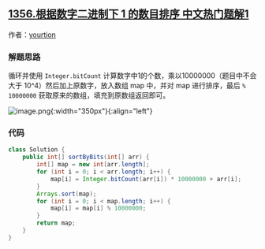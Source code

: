 ## [1356.根据数字二进制下 1 的数目排序 中文热门题解1](https://leetcode.cn/problems/sort-integers-by-the-number-of-1-bits/solutions/100000/javaliang-ci-xun-huan-da-bai-100-by-yourtion)

作者：[yourtion](https://leetcode.cn/u/yourtion)
### 解题思路

循环并使用 `Integer.bitCount` 计算数字中1的个数，乘以10000000（题目中不会大于 10^4）然后加上原数字，放入数组 map 中，并对 map 进行排序，最后 `% 10000000` 获取原来的数组，填充到原数组返回即可。

![image.png](https://pic.leetcode-cn.com/59940429f49599c01e2ca1e0f6d5312f809ed57dd18b26bc87b029ce1f78c429-image.png){:width="350px"}{:align="left"} 

### 代码

```Java []
class Solution {
    public int[] sortByBits(int[] arr) {
        int[] map = new int[arr.length];
        for (int i = 0; i < arr.length; i++) {
            map[i] = Integer.bitCount(arr[i]) * 10000000 + arr[i];
        }
        Arrays.sort(map);
        for (int i = 0; i < map.length; i++) {
            map[i] = map[i] % 10000000;
        }
        return map;
    }
}
```